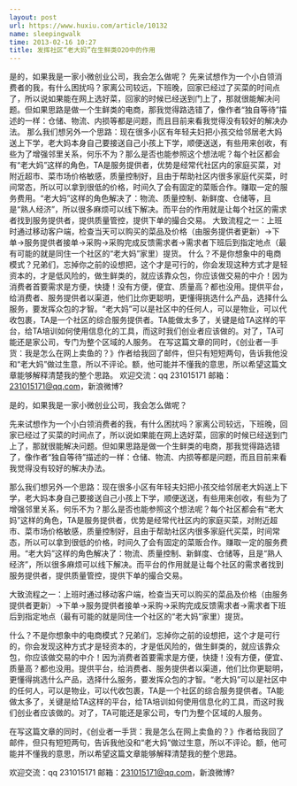 ```yaml
---
layout: post
url: https://www.huxiu.com/article/10132
name: sleepingwalk
time: 2013-02-16 10:27
title: 发挥社区“老大妈”在生鲜类O2O中的作用
---
```

是的，如果我是一家小微创业公司，我会怎么做呢？ 先来试想作为一个小白领消费者的我，有什么困扰吗？家离公司较远，下班晚，回家已经过了买菜的时间点了，所以说如果能在网上选好菜，回家的时候已经送到门上了，那就很能解决问题。但如果思路是做一个生鲜类的电商，那我觉得路选错了，像作者“独自等待”描述的一样：仓储、物流、内损等都是问题，而且目前来看我觉得没有较好的解决办法。 那么我们想另外一个思路：现在很多小区有年轻夫妇把小孩交给邻居老大妈送上下学，老大妈本身自己要接送自己小孩上下学，顺便送送，有些用来创收，有些为了增强邻里关系，何乐不为？那么是否也能参照这个想法呢？每个社区都会有“老大妈”这样的角色，TA是服务提供者，优势是经常代社区内的家庭买菜，对附近超市、菜市场价格敏感，质量控制好，且由于帮助社区内很多家庭代买菜，时间常态，所以可以拿到很低的价格，时间久了会有固定的菜贩合作。赚取一定的服务费用。“老大妈”这样的角色解决了：物流、质量控制、新鲜度、仓储等，且是“熟人经济”，所以很多麻烦可以线下解决。而平台的作用就是让每个社区的需求者找到服务提供者，提供质量管控，提供下单的撮合交易。 大致流程之一：上班时通过移动客户端，检查当天可以购买的菜品及价格（由服务提供者更新）->下单->服务提供者接单->采购->采购完成反馈需求者->需求者下班后到指定地点（最有可能的就是同住一个社区的“老大妈”家里）提货。 什么？不是你想象中的电商模式？兄弟们，忘掉你之前的设想把，这个才是可行的，你会发现这种方式才是轻资本的，才是低风险的，做生鲜类的，就应该靠众包，你应该做交易的中介！因为消费者首要需求是方便，快捷！没有方便，便宜、质量高？都也没用。提供平台，给消费者、服务提供者以渠道，他们比你更聪明，更懂得挑选什么产品，选择什么服务，要发挥众包的才智。“老大妈”可以是社区中的任何人，可以是物业，可以代收包裹，TA是一个社区的综合服务提供者。TA能做太多了，关键是给TA这样的平台，给TA培训如何使用信息化的工具，而这时我们创业者应该做的。对了，TA可能还是家公司，专门为整个区域的人服务。 在写这篇文章的同时，《创业者一手货：我是怎么在网上卖鱼的？》作者给我回了邮件，但只有短短两句，告诉我他没和“老大妈”做过生意，所以不评论。额，他可能并不懂我的意思，所以希望这篇文章能够解释清楚我的整个思路。 欢迎交流：qq 231015171 邮箱：231015171@qq.com，新浪微博?

是的，如果我是一家小微创业公司，我会怎么做呢？

先来试想作为一个小白领消费者的我，有什么困扰吗？家离公司较远，下班晚，回家已经过了买菜的时间点了，所以说如果能在网上选好菜，回家的时候已经送到门上了，那就很能解决问题。但如果思路是做一个生鲜类的电商，那我觉得路选错了，像作者“独自等待”描述的一样：仓储、物流、内损等都是问题，而且目前来看我觉得没有较好的解决办法。

那么我们想另外一个思路：现在很多小区有年轻夫妇把小孩交给邻居老大妈送上下学，老大妈本身自己要接送自己小孩上下学，顺便送送，有些用来创收，有些为了增强邻里关系，何乐不为？那么是否也能参照这个想法呢？每个社区都会有“老大妈”这样的角色，TA是服务提供者，优势是经常代社区内的家庭买菜，对附近超市、菜市场价格敏感，质量控制好，且由于帮助社区内很多家庭代买菜，时间常态，所以可以拿到很低的价格，时间久了会有固定的菜贩合作。赚取一定的服务费用。“老大妈”这样的角色解决了：物流、质量控制、新鲜度、仓储等，且是“熟人经济”，所以很多麻烦可以线下解决。而平台的作用就是让每个社区的需求者找到服务提供者，提供质量管控，提供下单的撮合交易。

大致流程之一：上班时通过移动客户端，检查当天可以购买的菜品及价格（由服务提供者更新）->下单->服务提供者接单->采购->采购完成反馈需求者->需求者下班后到指定地点（最有可能的就是同住一个社区的“老大妈”家里）提货。

什么？不是你想象中的电商模式？兄弟们，忘掉你之前的设想把，这个才是可行的，你会发现这种方式才是轻资本的，才是低风险的，做生鲜类的，就应该靠众包，你应该做交易的中介！因为消费者首要需求是方便，快捷！没有方便，便宜、质量高？都也没用。提供平台，给消费者、服务提供者以渠道，他们比你更聪明，更懂得挑选什么产品，选择什么服务，要发挥众包的才智。“老大妈”可以是社区中的任何人，可以是物业，可以代收包裹，TA是一个社区的综合服务提供者。TA能做太多了，关键是给TA这样的平台，给TA培训如何使用信息化的工具，而这时我们创业者应该做的。对了，TA可能还是家公司，专门为整个区域的人服务。

在写这篇文章的同时，《创业者一手货：我是怎么在网上卖鱼的？》作者给我回了邮件，但只有短短两句，告诉我他没和“老大妈”做过生意，所以不评论。额，他可能并不懂我的意思，所以希望这篇文章能够解释清楚我的整个思路。

欢迎交流：qq 231015171 邮箱：231015171@qq.com，新浪微博?

